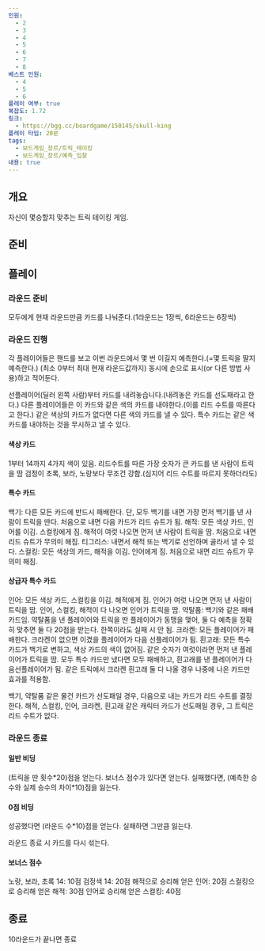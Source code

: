 ```yaml
---
인원:
  - 2
  - 3
  - 4
  - 5
  - 6
  - 7
  - 8
베스트 인원:
  - 4
  - 5
  - 6
플레이 여부: true
복잡도: 1.72
링크:
  - https://bgg.cc/boardgame/150145/skull-king
플레이 타임: 20분
tags:
  - 보드게임_장르/트릭_테이킹
  - 보드게임_장르/예측_입찰
내용: true
---
```

## 개요
자신이 몇승할지 맞추는 트릭 테이킹 게임.
## 준비
## 플레이
### 라운드 준비
모두에게 현재 라운드만큼 카드를 나눠준다.(1라운드는 1장씩, 6라운드는 6장씩)
### 라운드 진행
각 플레이어들은 핸드를 보고 이번 라운드에서 몇 번 이길지 예측한다.(=몇 트릭을 딸지 예측한다.)
(최소 0부터 최대 현재 라운드값까지)
동시에 손으로 표시(or 다른 방법 사용)하고 적어둔다.

선플레이어(딜러 왼쪽 사람)부터 카드를 내려놓습니다.(내려놓은 카드를 선도패라고 한다.)
다른 플레이어들은 이 카드와 같은 색의 카드를 내야한다.(이를 리드 수트를 따른다고 한다.)
같은 색상의 카드가 없다면 다른 색의 카드를 낼 수 있다.
특수 카드는 같은 색 카드를 내야하는 것을 무시하고 낼 수 있다.
#### 색상 카드
1부터 14까지 4가지 색이 있음.
리드수트를 따른 가장 숫자가 큰 카드를 낸 사람이 트릭을 땀 
검정이 초록, 보라, 노랑보다 무조건 강함.(심지어 리드 수트를 따르지 못하더라도)
#### 특수 카드
백기: 다른 모든 카드에 반드시 패배한다. 단, 모두 백기를 내면 가장 먼저 백기를 낸 사람이 트릭을 딴다.
	처음으로 내면 다음 카드가 리드 슈트가 됨.
해적: 모든 색상 카드, 인어를 이김. 스컬킹에게 짐.
	해적이 여럿 나오면 먼저 낸 사람이 트릭을 땀.
	처음으로 내면 리드 슈트가 무의미 해짐.
티그리스: 내면서 해적 또는 백기로 선언하며 골라서 낼 수 있다.
스컬킹: 모든 색상의 카드, 해적을 이김. 인어에게 짐.
	처음으로 내면 리드 슈트가 무의미 해짐.
#### 상급자 특수 카드
인어: 모든 색상 카드, 스컬킹을 이김. 해적에게 짐.
	인어가 여럿 나오면 먼저 낸 사람이 트릭을 땀.
	인어, 스컬킹, 해적이 다 나오면 인어가 트릭을 땀.
약탈품: 백기와 같은 패배 카드임. 약탈품을 낸 플레이어와 트릭을 딴 플레이어가 동맹을 맺어, 둘 다 예측을 정확히 맞추면 둘 다 20점을 받는다. 한쪽이라도 실패 시 안 됨.
크라켄: 모든 플레이어가 패배한다. 크라켄이 없으면 이겼을 플레이어가 다음 선플레이어가 됨.
흰고래: 모든 특수 카드가 백기로 변하고, 색상 카드의 색이 없어짐.
	같은 숫자가 여럿이라면 먼저 낸 플레이어가 트릭을 땀.
	모두 특수 카드만 냈다면 모두 패배하고, 흰고래를 낸 플레이어가 다음선플레이어가 됨.
같은 트릭에서 크라켄 흰고래 둘 다 나올 경우 나중에 나온 카드만 효과를 적용함.

백기, 약탈품 같은 물건 카드가 선도패일 경우, 다음으로 내는 카드가 리드 수트를 결정한다.
해적, 스컬킹, 인어, 크라켄, 흰고래 같은 캐릭터 카드가 선도패일 경우, 그 트릭은 리드 수트가 없다.
### 라운드 종료
#### 일반 비딩
(트릭을 딴 횟수\*20)점을 얻는다. 보너스 점수가 있다면 얻는다.
실패했다면, (예측한 승수와 실제 승수의 차이\*10)점을 잃는다.
#### 0점 비딩
성공했다면 (라운드 수\*10)점을 얻는다.
실패하면 그만큼 잃는다.

라운드 종료 시 카드를 다시 섞는다.
#### 보너스 점수
노랑, 보라, 초록 14: 10점
검정색 14: 20점
해적으로 승리해 얻은 인어: 20점
스컬킹으로 승리해 얻은 해적: 30점
인어로 승리해 얻은 스컬킹: 40점
## 종료
10라운드가 끝나면 종료